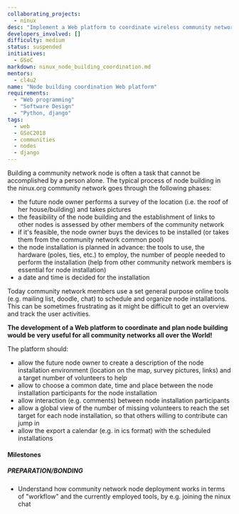 ```yaml
---
collaborating_projects:
  - ninux
desc: "Implement a Web platform to coordinate wireless community network nodes deployment"
developers_involved: []
difficulty: medium
status: suspended 
initiatives:
  - GSoC
markdown: ninux_node_building_coordination.md
mentors:
  - cl4u2
name: "Node building coordination Web platform"
requirements:
  - "Web programming"
  - "Software Design"
  - "Python, django"
tags:
  - web
  - GSoC2018
  - communities
  - nodes
  - django
---
```


Building a community network node is often a task that cannot be accomplished by a person alone. The typical process of node building in the ninux.org community network goes through the following phases:

* the future node owner performs a survey of the location (i.e. the roof of her house/building) and takes pictures
* the feasibility of the node building and the establishment of links to other nodes is assessed by other members of the community network
* if it's feasible, the node owner buys the devices to be installed (or takes them from the community network common pool)
* the node installation is planned in advance: the tools to use, the hardware (poles, ties, etc.) to employ, the number of people needed to perform the installation (help from other community network members is essential for node installation)
* a date and time is decided for the installation 

Today community network members use a set general purpose online tools (e.g. mailing list, doodle, chat) to schedule and organize node installations. This can be sometimes frustrating as it might be difficult to get an overview and track the user activities.

**The development of a Web platform to coordinate and plan node building would be very useful for all community networks all over the World!**

The platform should:
* allow the future node owner to create a description of the node installation environment (location on the map, survey pictures, links) and a target number of volunteers to help
* allow to choose a common date, time and place between the node installation participants for the node installation
* allow interaction (e.g. comments) between node installation participants
* allow a global view of the number of missing volunteers to reach the set target for each node installation, so that others willing to contribute can jump in
* allow the export a calendar (e.g. in ics format) with the scheduled installations


#### Milestones

##### PREPARATION/BONDING

- Understand how community network node deployment works in terms of "workflow" and the currently employed tools, by e.g. joining the ninux chat

